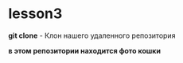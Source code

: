 # lesson3

**git clone** - Клон нашего удаленного репозитория

**в этом репозитории находится фото кошки**
